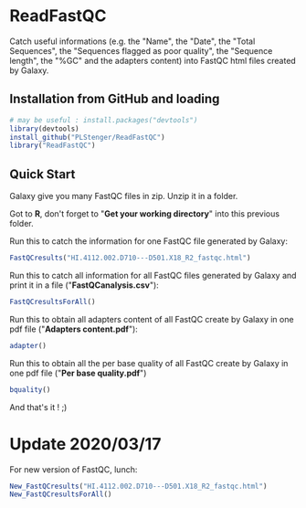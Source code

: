 # ReadFastQC
Catch useful informations (e.g. the "Name", the "Date", the "Total Sequences", the "Sequences flagged as poor quality",  the "Sequence length", the "%GC" and the adapters content) into FastQC html files created by Galaxy.

Installation from GitHub and loading
------------------------------------

``` r
# may be useful : install.packages("devtools")
library(devtools)
install_github("PLStenger/ReadFastQC")
library("ReadFastQC")
```

Quick Start
-----------

Galaxy give you many FastQC files in zip.
Unzip it in a folder.

Got to **R**, don't forget to "**Get your working directory**" into this previous folder.

Run this to catch the information for one FastQC file generated by Galaxy:

``` r
FastQCresults("HI.4112.002.D710---D501.X18_R2_fastqc.html")
```

Run this to catch all information for all FastQC files generated by Galaxy and print it in a file ("**FastQCanalysis.csv**"):
``` r
FastQCresultsForAll()
```
Run this to obtain all adapters content of all FastQC create by Galaxy in one pdf file ("**Adapters content.pdf**"):

``` r
adapter()
```

Run this to obtain all the per base quality of all FastQC create by Galaxy in one pdf file ("**Per base quality.pdf**")

``` r
bquality()
```

And that's it ! ;)

# Update 2020/03/17

For new version of FastQC, lunch:

``` r
New_FastQCresults("HI.4112.002.D710---D501.X18_R2_fastqc.html")
New_FastQCresultsForAll()
```
